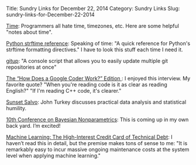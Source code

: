 Title: Sundry Links for December 22, 2014
Category: Sundry Links
Slug: sundry-links-for-December-22-2014

[Time](http://unix4lyfe.org/time/?v=1): Programmers all hate time, timezones, etc. Here are some helpful "notes about time".

[Python strftime reference](http://strftime.org/): Speaking of time: "A quick reference for Python's strftime formatting directives." I have to look this stuff each time I need it.

[gitup](https://github.com/earwig/git-repo-updater): "A console script that allows you to easily update multiple git repositories at once"

[The “How Does a Google Coder Work?” Edition
](http://www.slate.com/articles/podcasts/working/2014/12/google_software_engineer_nina_kang_talks_about_the_differences_between_writing.html): I enjoyed this interview. My favorite quote? "When you're reading code is it as clear as reading English?" "If I'm reading C++ code, it's clearer."

[Sunset Salvo](http://www-stat.wharton.upenn.edu/~steele/HoldingPen/SunsetSalvo.pdf): John Turkey discusses practical data analysis and statistical humility.

[10th Conference on Bayesian Nonparametrics](https://stat.duke.edu/bnp10/index.html%3Fpage_id=1.html): This is coming up in my own back yard. I’m excited!

[Machine Learning: The High-Interest Credit Card of Technical Debt](http://static.googleusercontent.com/media/research.google.com/en/us/pubs/archive/43146.pdf): I haven’t read this in detail, but the premise makes tons of sense to me: "It is remarkably easy to incur massive ongoing maintenance costs at the system level when applying machine learning."

